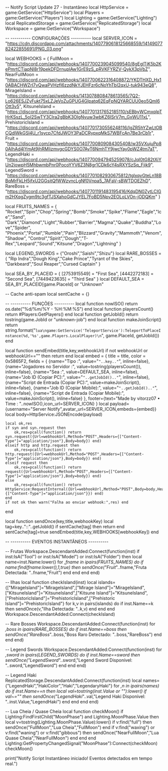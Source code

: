 -- Notify Script Update 27 - Instantâneo
local HttpService = game:GetService("HttpService")
local Players = game:GetService("Players")
local Lighting = game:GetService("Lighting")
local ReplicatedStorage = game:GetService("ReplicatedStorage")
local Workspace = game:GetService("Workspace")

-- ---------- CONFIGURAÇÕES ----------
local SERVER_ICON = "https://cdn.discordapp.com/attachments/1407790618125668559/1414907782422855691/PNG_03.png"

local WEBHOOKS = {
    FullMoon = "https://discord.com/api/webhooks/1407700239045099540/8gEglTjK5b2KePmrtCTiapNl8r19pekDFDrnuplAw1GrE9zS_pRVKFYRZV-QykX3pVbZ",
    NearFullMoon = "https://discord.com/api/webhooks/1407700622316408872/YKDTHXD_Hx10ABACHWZrI7vQwaPVHzfl6zzdNkYJEHFzr6cNoYhTbI2qxU-tuk943eQ8",
    MirageIsland = "https://discord.com/api/webhooks/1413078808478613565/7Q2-Lo626ESJZyFukt75xLZJeVoZuGPUG4GIpatq62EqFpNQYARCUU0eo5QmI6Ott3v5",
    KitsuneIsland = "https://discord.com/api/webhooks/1407701317652185110/sEBbyWCmxqlpTHrKSszL_5oI2SwTY3Clra2gBbK3OlgNyuw3wbKZ6ISrV7m_GxWU11xL",
    PrehistoricIsland = "https://discord.com/api/webhooks/1407701730556248116/IgZR5hYZwLtOBCQdIWkGSl4U_r1sycp7CfdJWOY3PaDCRypxqMkS7WBFcAn7Be3rCb1r",
    Fruit = "https://discord.com/api/webhooks/1407700809084305408/w35VXujuPp80AIhAd4lYmAt9jhRMIizmvgcGDYS0O7AyT6NmhTY9jwcYay0pWZ4tm7aT",
    LegendHaki = "https://discord.com/api/webhooks/1407700947945259078/cJqI0tG82tXiYUn2jowpH5MhbwmbPnr0PocoYYV6Z3N8gr1CDk6cY4sRXYSzSq_Fjik9",
    LegendSword = "https://discord.com/api/webhooks/1407701082930675812/tglxqyGteLn18BBqMrFkLH5jfxU2GGsitQfWWzvncLgNf0Vnpa5_7AFaV-sBWTDOEZhD",
    RareBoss = "https://discord.com/api/webhooks/1407701191483195416/KdqDN0ZytLCIGm2HXqgZygm9tc3gfTJSXahoGdCJYEL7FoBD5Npv2EOLoLVOn-jODQKm"
}

local FRUITS_NAMES = {
    "Rocket","Spin","Chop","Spring","Bomb","Smoke","Spike","Flame","Eagle","Ice","Sand",
    "Dark","Diamond","Light","Rubber","Barrier","Magma","Quake","Buddha","Love","Spider",
    "Phoenix","Portal","Rumble","Pain","Blizzard","Gravity","Mammoth","Venom","Shadow",
    "Control","Spirit","Dough","T-Rex","Leopard","Sound","Kitsune","Dragon","Lightning"
}

local LEGEND_SWORDS = {"Oroshi","Saishi","Shizu"}
local RARE_BOSSES = {
    "Rip Indra","Dough King","Cake Prince","Tyrant of the Skies",
    "Darkbeard","Soul Reaper","Cursed Captain"
}

local SEA_BY_PLACEID = {
    [2753915549] = "First Sea",
    [4442272183] = "Second Sea",
    [7449423635] = "Third Sea"
}
local DEFAULT_SEA = SEA_BY_PLACEID[game.PlaceId] or "Unknown"

-- Cache anti-spam
local sentCache = {}

-- ---------- FUNÇÕES ----------
local function nowISO() return os.date("%d/%m/%Y - %H:%M:%S") end
local function playersCount() return #Players:GetPlayers() end
local function getJobId() return tostring(game.JobId or "unknown-job") end
local function makeJoinScript()
    return string.format("```lua\ngame:GetService('TeleportService'):TeleportToPlaceInstance(%d,'%s',game.Players.LocalPlayer)\n```", game.PlaceId, getJobId())
end

local function sendEmbed(title,key,webhookUrl)
    if not webhookUrl or webhookUrl=="" then return end
    local embed = {
        title = title,
        color = 0x5865F2,
        fields = {
            {name="Tipo :", value="`"..key.."`", inline=false},
            {name="Jogadores no Servidor :", value=tostring(playersCount()), inline=false},
            {name="Sea :", value=DEFAULT_SEA, inline=false},
            {name="Job ID (Copiar PC):", value="`"..getJobId().."`", inline=false},
            {name="Script de Entrada (Copiar PC):", value=makeJoinScript(), inline=false},
            {name="Job ID (Copiar Mobile):", value="`"..getJobId().."`", inline=false},
            {name="Script de Entrada (Copiar Mobile):", value=makeJoinScript(), inline=false}
        },
        footer={text="Made by vitorzz07 • Time : "..nowISO(),icon_url=SERVER_ICON}
    }
    local payload={username="Server Notify",avatar_url=SERVER_ICON,embeds={embed}}
    local body=HttpService:JSONEncode(payload)

    local ok,res
    if syn and syn.request then
        ok,res=pcall(function() return syn.request({Url=webhookUrl,Method="POST",Headers={["Content-Type"]="application/json"},Body=body}) end)
    elseif http and http.request then
        ok,res=pcall(function() return http.request({Url=webhookUrl,Method="POST",Headers={["Content-Type"]="application/json"},Body=body}) end)
    elseif request then
        ok,res=pcall(function() return request({Url=webhookUrl,Method="POST",Headers={["Content-Type"]="application/json"},Body=body}) end)
    else
        ok,res=pcall(function() return HttpService:RequestInternal({Url=webhookUrl,Method="POST",Body=body,Headers={["Content-Type"]="application/json"}}) end)
    end
    if not ok then warn("Falha ao enviar webhook:",res) end
end

local function sendOnce(key,title,webhookKey)
    local tag=key.."::"..getJobId()
    if sentCache[tag] then return end
    sentCache[tag]=true
    sendEmbed(title,key,WEBHOOKS[webhookKey])
end

-- ---------- EVENTOS INSTANTÂNEOS ----------

-- Frutas
Workspace.DescendantAdded:Connect(function(inst)
    if inst:IsA("Tool") or inst:IsA("Model") or inst:IsA("Folder") then
        local name=inst.Name:lower()
        for _,fname in ipairs(FRUITS_NAMES) do
            if name:find(fname:lower(),1,true) then
                sendOnce("Fruit_"..fname,"Fruta Detectada: "..fname,"Fruit")
            end
        end
    end
end)

-- Ilhas
local function checkIsland(inst)
    local islands={["MirageIsland"]="MirageIsland",["Mirage Island"]="MirageIsland",
                   ["KitsuneIsland"]="KitsuneIsland",["Kitsune Island"]="KitsuneIsland",
                   ["PrehistoricIsland"]="PrehistoricIsland",["Prehistoric Island"]="PrehistoricIsland"}
    for k,v in pairs(islands) do
        if inst.Name==k then sendOnce(v,"Ilha Detectada: "..k,v) end
    end
end
Workspace.DescendantAdded:Connect(checkIsland)

-- Rare Bosses
Workspace.DescendantAdded:Connect(function(inst)
    for _,boss in ipairs(RARE_BOSSES) do
        if inst.Name==boss then
            sendOnce("RareBoss_"..boss,"Boss Raro Detectado: "..boss,"RareBoss")
        end
    end
end)

-- Legend Swords
Workspace.DescendantAdded:Connect(function(inst)
    for _,sword in ipairs(LEGEND_SWORDS) do
        if inst.Name==sword then
            sendOnce("LegendSword_"..sword,"Legend Sword Disponível: "..sword,"LegendSword")
        end
    end
end)

-- Legend Haki
ReplicatedStorage.DescendantAdded:Connect(function(inst)
    local names={"LegendHaki","HakiColor","Haki","LegendaryHaki"}
    for _,n in ipairs(names) do
        if inst.Name==n then
            local val=tostring(inst.Value or ""):lower()
            if val~="" then sendOnce("LegendHaki_"..val,"Legend Haki Disponível: "..inst.Value,"LegendHaki") end
        end
    end
end)

-- Lua Cheia / Quase Cheia
local function checkMoon()
    if Lighting:FindFirstChild("MoonPhase") and Lighting.MoonPhase.Value then
        local v=tostring(Lighting.MoonPhase.Value):lower()
        if v:find("full") then sendOnce("FullMoon","Lua Cheia","FullMoon") end
        if v:find("waxing") or v:find("waning") or v:find("gibbous") then
            sendOnce("NearFullMoon","Lua Quase Cheia","NearFullMoon")
        end
    end
end
Lighting:GetPropertyChangedSignal("MoonPhase"):Connect(checkMoon)
checkMoon()

print("Notify Script Instantâneo iniciado! Eventos detectados em tempo real.")
